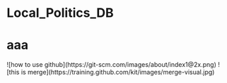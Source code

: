 # Local_Politics_DB
<h1>aaa</h1>
![how to use github](https://git-scm.com/images/about/index1@2x.png)
![this is merge](https://training.github.com/kit/images/merge-visual.jpg)
